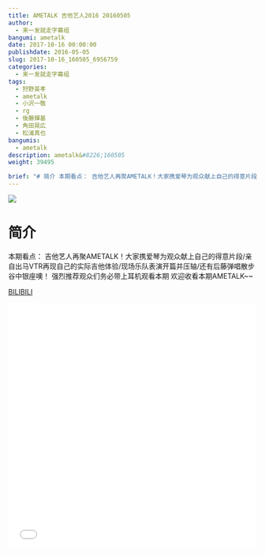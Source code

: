 ```yaml
---
title: AMETALK 吉他艺人2016 20160505
author: 
  - 来一发就走字幕组
bangumi: ametalk
date: 2017-10-16 00:00:00
publishdate: 2016-05-05
slug: 2017-10-16_160505_6956759
categories: 
  - 来一发就走字幕组
tags: 
  - 狩野英孝
  - ametalk
  - 小沢一敬
  - rg
  - 後藤輝基
  - 角田晃広
  - 松浦真也
bangumis: 
  - ametalk
description: ametalk&#8226;160505
weight: 39495

brief: "# 简介 本期看点： 吉他艺人再聚AMETALK！大家携爱琴为观众献上自己的得意片段/亲自出马VTR再现自己的实际吉他体验/现场乐队表演开篇并压轴/还有后藤弹唱散步谷中银座噢！ 强烈推荐观众们务必带上耳机观看本期 欢迎收看本期AMETALK~~"
---
```


![](https://i.imgur.com/xKUKHxP.jpg)

# 简介  
本期看点：
吉他艺人再聚AMETALK！大家携爱琴为观众献上自己的得意片段/亲自出马VTR再现自己的实际吉他体验/现场乐队表演开篇并压轴/还有后藤弹唱散步谷中银座噢！
强烈推荐观众们务必带上耳机观看本期
欢迎收看本期AMETALK~~

  [BILIBILI](https://www.bilibili.com/video/av6956759/)


<div class="vcontainer">  <iframe class='video' src="//www.bilibili.com/blackboard/player.html?aid=6956759" width="100%" height="500" frameborder="0" allowfullscreen="allowfullscreen"></iframe></div>

